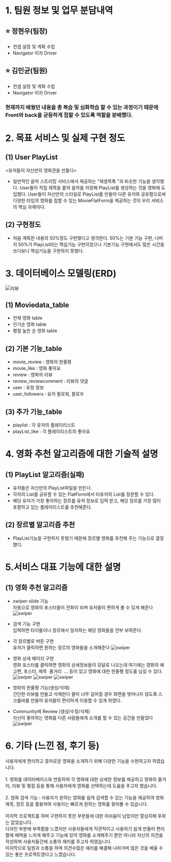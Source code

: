 # 1. 팀원 정보 및 업무 분담내역
## ⭐ 정현우(팀장)
- 컨셉 설정 및 계획 수립
- Navigator 이자 Driver

## ⭐ 김민균(팀원)
- 컨셉 설정 및 계획 수립
- Navigator 이자 Driver

### 현재까지 배웠던 내용을 총 복습 및 심화학습 할 수 있는 과정이기 때문에 Front와 back을 균등하게 접할 수 있도록 역할을 분배했다.

# 2. 목표 서비스 및 실제 구현 정도
## (1) User PlayList
<유저들이 자신만의 영화관을 만들다>
- 일반적인 음악 스트리밍 서비스에서 제공하는 "재생목록 "과 비슷한 기능을 생각했다. User들이 직접 제목을 붙혀 음악을 저장해 PlayList를 생성하는 것을 영화에 도입했다. User들이 자신만의 스타일로 PlayList를 만들어 다른 유저와 공유함으로써 다양한 타입의 영화를 접할 수 있는 MovieFlatForm을 제공하는 것이 우리 서비스의 핵심 과제이다.

## (2) 구현정도
- 처음 계획한 내용의 50%정도 구현했다고 생각한다. 50%는 기본 기능 구현, 나머지 50%가 PlayList라는 핵심기능 구현이었으나 기본기능 구현에서도 많은 시간을 쓰다보니 핵심기능을 구현하지 못했다.

# 3. 데이터베이스 모델링(ERD)

![리뷰](photo/ERD.png)

## (1) Moviedata_table
- 전체 영화 table
- 인기순 영화 table
- 평점 높은 순 영화 table
## (2) 기본 기능_table
- movie_review : 영화의 한줄평
- movie_like : 영화 좋아요
- review : 영화의 리뷰
- review_reviewcomment : 리뷰의 댓글
- user : 유정 정보 
- user_followers : 유저 팔로워, 팔로우
## (3) 추가 기능_table
- playlist : 각 유저의 플레이리스트
- playList_like : 각 플레이리스트의 좋아요

# 4. 영화 추천 알고리즘에 대한 기술적 설명
## (1) PlayList 알고리즘(실패)
- 유저들은 자신만의 PlayList파일을 만든다.
- 각자의 List를 공유할 수 있는 FlatForm에서 타유저의 List를 장문할 수 있다.
- 해당 유저가 가장 좋아하는 장르를 유저 정보로 입력 받고, 해당 장르를 가장 많이 포함하고 있는 플레이리스트를 추천해준다.
## (2) 장르별 알고리즘 추천
- PlayList기능을 구현하지 못했기 때문에 장르별 영화를 추천해 주는 기능으로 결정했디.

# 5.서비스 대표 기능에 대한 설명
## (1) 영화 추천 알고리즘
- swiper-slide 기능<br/>자동으로 영화의 포스터들이 전화이 되며 유저들이 편하게 볼 수 있게 해준다
![swiper](photo/swiper.png)

- 검색 기능 구현<br/> 입력하면 타이틀이나 장르에서 일치하는 해당 영화들을 전부 보여준다.
- 각 장르별로 버튼 구현<br/> 유저가 클릭하면 원하는 장르의 영화들을 소개해준다 
![swiper](photo/KakaoTalk_20230526_014356865_05.png)
- 영화 상세 페이지 구현<br/> 영화 포스터를 클릭하면 영화의 상세정보들이 모달로 나오는데 여기에는 영화의 예고편,&nbsp;포스터,&nbsp;제목&nbsp; 줄거리&nbsp; ... 등이 있고&nbsp;영화에 대한 한줄평 정도를 남길 수 있다.
![swiper](photo/KakaoTalk_20230526_014356865_06.png)
![swiper](photo/KakaoTalk_20230526_014356865_07.png)
![swiper](photo/KakaoTalk_20230526_014356865_08.png)
- 영화의 한줄평 기능(생성/삭제)<br/> 간단한 리뷰를 만들고 삭제한다 줄이 너무 길어질 경우 화면을 벗어나지 않도록 스크롤바를 만들어 유저들이 편리하게 이용할 수 있게 하였다. 
- Community에 Review (생성/수정/삭제)<br/> 자신이 좋아하는 영화를 다른 사람들에게 소개를 할 수 있는 공간을 만들었다
![swiper](photo/KakaoTalk_20230526_014356865_10.png)

# 6. 기타 (느낀 점, 후기 등)
사용자에게 편리하고 흥미로운 영화을 소개하기 위해 다양한 기능을 수현하고자 하였습니다. <br/><br/> 1. 영화를 데이터베이스와 연동하여 각 영화에 대한 상세한 정보를 제공하고 영화의 줄거리, 리뷰 및 평점 등을 통해 사용자에게 영화를 선택하는데 도움을 주고자 했습니다.<br/><br/>2. 영화 검색 기능 : 사용자가 원하는 영화를 쉽게 검색할 수 있는 기능을 제공하여 영화 제목, 장르 등을 활용하여 사용자는 빠르게 원하는 영화를 찾아볼 수 있습니다.<br/><br/>마지막 프로젝트를 하며 구현하지 못한 부분들에 대한 아쉬움이 남았지만 열심히해 후회는 없었습니다. <br/>디자인 부분에 부족함을 느꼈지만 사용자들에게 직관적이고 사용하기 쉽게 만들어 편리함에 매력을 느끼게 해주고 기능에 있어 영화를 소개해주기 뿐만 아니라 자신의 의견을 작성하며 사용자들간에 소통의 재미를 주고자 하였습니다. <br/>마지막으로 팀원과 소통을 하며 의견수많은 애러를 해결해 나아가며 많은 것을 배울 수 있는 좋은 프로젝트였다고 느꼈습니다.